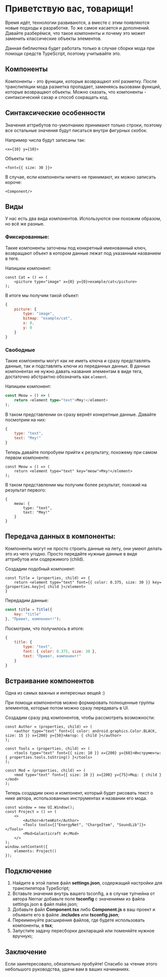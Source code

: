 # Приветствую вас, товарищи!
Время идёт, технологии развиваются, а вместе с этим появляются новые подходы к разработке. То же самое касается и дополнений.
Давайте разберёмся, что такое компоненты и почему это может заменить классические объекты элементов.

Данная библиотека будет работать только в случае сборки мода при помощи средств TypeScript, поэтому учитывайте это.

## Компоненты
Компоненты - это функции, которые возвращают xml разметку. После транспиляции мода разметка пропадает, заменяясь вызовами функций, которые возвращают объекты. Можно сказать, что компоненты - синтаксический сахар и способ сокращать код.

## Синтаксические особенности

Значения аттрибутов по-умолчанию принимают только строки, поэтому все остальные значения будут писаться внутри фигурных скобок.

Например числа будут записаны так: 
```tsx
<x={10} y={10}>
```

Объекты так:
```tsx
<font={{ size: 30 }}>
```  

В случае, если компоненты ничего не принимают, их можно записать короче:
```tsx
<Component/>
```

## Виды
У нас есть два вида компонентов. Используются они похожим образом, но всё же разные.

### Фиксированные:
Такие компоненты заточены под конкретный именованный ключ, возвращают объект в котором данные лежат под указанным названием в теге.

Напишем компонент:
```tsx
const Cat = () => (
    <picture type="image" x={0} y={0}>example/cat</picture>
);
```
В итоге мы получим такой объект:
```js
{
    picture: {
        type: "image",
        bitmap: "example/cat",
        x: 0,
        y: 0
    }
}
```
### Свободные
Такие компоненты могут как не иметь ключа и сразу представлять данные, так и подставлять ключи из переданных данных. В данных компонентах не нужно давать названия элементам в виде тега, достаточно абстрактно обозначить как `element`.

Напишем компонент:
```ts
const Meow = () => (
    return <element type="text">Мяу!</element>
);
```
В таком представлении он сразу вернёт конкретные данные. Давайте посмотрим на них:
```js
{
    type: "text",
    text: "Мяу!"
}
```
Теперь давайте попробуем прийти к результату, похожему при самом первом компоненте:
```tsx
const Meow = () => (
    return <element type="text" key="meow">Мяу!</element>
);
```
В таком представлении мы получим более результат, похожий на результат первого:
```tsx
{
    meow: {
        type: "text",
        text: "Мяу!"
    }
}
```
## Передача данных в компоненты:
Компоненты могут не просто строить данные на лету, они умеют делать это из чего угодно. Просто передайте нужные данные в виде аттрибутов или содержимого (child).

Создадим подобный компонент:
```tsx
const Title = (properties, child) => {
    return <element type="text" font={{ color: 0.375, size: 30 }} key={properties.key}>{ child }</element>
}
```
Передадим данные:
```js
const title = Title({
    key: "title"
}, "Привет, компонент!");
```
Посмотрим, что получилось в итоге:
```js
{
    title: {
        type: "text",
        font: { color: 0.375, size: 30 },
        text: "Привет, компонент!"
    }
}
```
## Встраивание компонентов
Одна из самых важных и интересных вещей :)

При помощи компонентов можно формировать полноценные группы элементов, которые потом можно сразу передавать в UI. 

Создадим сразу ряд компонентов, чтобы рассмотреть возможности:
```tsx
const Author = (properties, child) => (
    <author type="text" font={{ color: android.graphics.Color.BLACK, size: 15 }} x={200} y={50}>Автор: { child }</author>
);

const Tools = (properties, child) => (
    <tools type="text" font={{ size: 10 }} x={200} y={60}>Инструменты: { properties.tools.toString() }</tools>
);

const Mod = (properties, child) => (
    <mod type="text" font={{ size: 10 }} x={200} y={75}>Мод: { child }</mod>
);
```
Теперь создадим окно и компонент, который будет рисовать текст о нике автора, использованных инструментах и названии его мода.
```tsx
const window = new UI.Window();
const Project = () => (
    <> 
        <Author>ArtemKot</Author>
        <Tools tools={["EnergyNet", "ChargeItem", "SoundLib"]}></Tools>
        <Mod>Galacticraft 4</Mod>
    </>
);
window.setContent({
    elements: Project()
});
```

## Подключение
1. Найдите в этой папке файл **settings.json**, содержащий настройки для транспилятора TypeScript;
2. Вставьте значения внутрь вашего tsconfig, а в случае тулчейна от автора Nernar добавьте поле **tsconfig** с значениями из файла settings.json в файл make.json;
3. Добавьте файл **Component.tsx** либо **Component.js** в ваш проект и объявите его в файле **.includes** или **tsconfig.json**;
4. Переименуйте расширения файлов, где будете использовать компоненты, в **tsx**;
5. Запустите задачу пересборки деклараций или поменяйте нужное вручную;
## Заключение
Если заинтересовало, обязательно пробуйте! Спасибо за чтение этого небольшого руководства, удачи вам в ваших начинаниях.